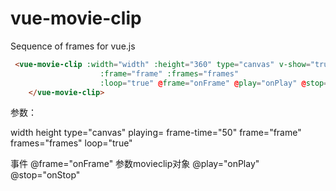 # vue-movie-clip
Sequence of frames for vue.js


```html
 <vue-movie-clip :width="width" :height="360" type="canvas" v-show="true" :playing="playing" :frame-time="50"
                    :frame="frame" :frames="frames"
                    :loop="true" @frame="onFrame" @play="onPlay" @stop="onStop">
    </vue-movie-clip>
````


参数：

width 
height
type="canvas" 
playing=
frame-time="50" 
frame="frame" 
frames="frames"
loop="true"
 
 
 
 事件
 @frame="onFrame" 参数movieclip对象 
 @play="onPlay" 
 @stop="onStop"
 